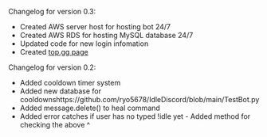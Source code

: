 Changelog for version 0.3:
- Created AWS server host for hosting bot 24/7
- Created AWS RDS for hosting MySQL database 24/7
- Updated code for new login infomation
- Created <a href="https://top.gg/bot/621522560391053312">top.gg page</a>

Changelog for version 0.2:
- Added cooldown timer system
- Added new database for cooldownshttps://github.com/ryo5678/IdleDiscord/blob/main/TestBot.py
- Added message.delete() to heal command
- Added error catches if user has no typed !idle yet
          - Added method for checking the above ^
